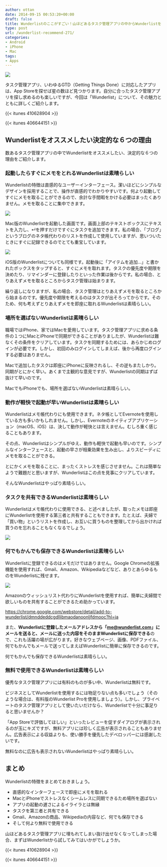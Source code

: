 ```yaml
---
author: ottan
date: 2014-09-15 00:53:20+00:00
draft: false
title: Wunderlistのここがすごい！山ほどあるタスク管理アプリの中からWunderlistをオススメしたい６つの理由
type: post
url: /wunderlist-recommend-271/
categories:
- Android
- iPhone
- Mac
tags:
- Apps
---
```


![](/uploads/2014/09/140915-541639659a159.png)






タスク管理アプリ、いわゆるGTD（Getting Things Done）に対応したアプリは、App Storeを探せば星の数ほど見つかります。自分に合ったタスク管理アプリを探し求めるのも楽しいですが、今回は「Wunderlist」について、その魅力とともに詳しくご紹介します。



{{< itunes 410628904 >}}

{{< itunes 406644151 >}}



## Wunderlistをオススメしたい決定的な６つの理由





数あるタスク管理アプリの中でWunderlistをオススメしたい、決定的な６つの理由をご紹介します。





### 起動したらすぐにメモをとれるWunderlistは素晴らしい





Wunderlistの特徴は直感的なユーザーインターフェース。潔いほどにシンプルなデザインを採用することで、操作が直感的でわかりやすいです。何より起動してすぐにメモを取ることができるので、余計な手間暇をかける必要はまったくありません。メモを取ることに集中できます。





![](/uploads/2014/09/140915-541639668ab52.jpg)






Mac版のWunderlistを起動した画面です。画面上部のテキストボックスにテキストを入力し、↵を押すだけですぐにタスクを追加できます。私の場合、「ブログ」というブログのネタ帳代わりのリストを作成して使用していますが、思いついたときにすぐに記録できるのでとても重宝しています。





![](/uploads/2014/09/140915-541639677a1bf.jpg)






iOS版のWunderlistについても同様です。起動後に「アイテムを追加…」と書かれたボックスをタップすると、すぐにメモを取れます。タスクの優先度や期限を決めたり、リマインダーに登録したりといった作業は後からです。私の場合、とりあえずメモを取るところからタスク管理は始まります。





繰り返しになりますが、私の場合、タスク管理はとりあえずメモを取るところから始まるのです。優先度や期限を考えるのはタスクが出そろってからです。そのため、何も考えずとりあえずメモを即座に取れるWunderlistは素晴らしい。





### 場所を選ばないWunderlistは素晴らしい





職場ではiPhone、家ではMacを愛用しています。タスク管理アプリに求める条件の１つにMacとiPhoneで同期ができることがありましたが、Wunderlistは難なくその条件をクリアしています。タスクを同期するためには、あらかじめログインが必要です。しかし、初回のみログインしてしまえば、後から再度ログインする必要はありません。





Macで追加したタスクは即座にiPhoneに反映されるし、その逆もまたしかり。同期がとにかく早い。あくまで主観的な意見ですが、Wunderlistの同期はずば抜けて早いのです。





MacでもiPhoneでも、場所を選ばないWunderlistは素晴らしい。





### 動作が軽快で起動が早いWunderlistは素晴らしい





Wunderlistはメモ帳代わりにも使用できます。ネタ帳としてEvernoteを使用している方も多いかもしれません。しかし、Evernoteのネイティブアプリケーション（macOS、iOS）は、決して動作が軽快とは言えません。むしろ重く感じることもあります。





その点、Wunderlistはシンプルがゆえ、動作も軽快で起動も早いのです。シンプルなインターフェースと、起動の早さが相乗効果を生み出し、よりスピーディにメモを取ることができる。





とにかくメモを取ることに、まったくストレスを感じさせません。これは簡単なようで難題だと思いますが、Wunderlistはこの点を見事にクリアしています。





そんなWunderlistはやっぱり素晴らしい。





### タスクを共有できるWunderlistは素晴らしい





Wunderlistはメモ帳代わりに使用できる、と述べましたが、取ったメモは即座にWunderlistを使用する第三者と共有することもできます。たとえば、夫婦で「買い物」というリストを作成し、お互いに買うものを整理してから出かければ買うのを忘れることもなくなるでしょう。





![](/uploads/2014/09/140915-541639684cb3d.jpg)






### 何でもかんでも保存できるWunderlistは素晴らしい





Wunderlistに登録できるのはメモだけではありません。Google Chromeの拡張機能を使用すれば、Gmail、Amazon、Wikipediaなどなど、ありとあらゆるものをWunderlistに残せます。





![](/uploads/2014/09/140915-541639692a47c.jpg)






Amazonのウィッシュリスト代わりにWunderlistを使用すれば、簡単に夫婦間で欲しいものを共有することができるため助かっています。



https://chrome.google.com/webstore/detail/add-to-wunderlist/dmnddeddcgdllibmaodanoonljfdmooc?hl=ja



また、**Wunderlistに登録したメールアドレスから「me@wunderlist.com」にメールを送ると、メールに送った内容をそのままWunderlistに保存できる**ので、これも活躍の場が広がります。好きなウェブページ、画像、PDFファイル、何でもかんでもメールで送ってしまえばWunderlistに簡単に保存できるのです。





何でもかんでも保存できるWunderlistは素晴らしい。





### 無料で使用できるWunderlistは素晴らしい





優秀なタスク管理アプリには有料のものが多い中、Wunderlistは無料です。





ビジネスとしてWunderlistを使用するには物足りない点も多いでしょう（そのような場合は、有料版のWunderlist Proを使用しましょう）。しかし、プライベートのタスク管理アプリとして使いたいだけなら、Wunderlistで十分に事足りると思いませんか？





「App Storeで評価してほしい」といったレビューを促すダイアログが表示されるのが玉にキズですが、無料アプリには珍しく広告が表示されることもありません。広告表示による収益よりも、使い勝手を優先したデベロッパーには感謝したいです。





無料なのに広告も表示されないWunderlistはやっぱり素晴らしい。





## まとめ





Wunderlistの特徴をまとめておきましょう。






  * 直感的なインターフェースで即座にメモを取れる
  * MacとiPhoneでストレスなくシームレスに同期できるため場所を選ばない
  * アプリの起動の遅さによるイライラとは無縁
  * タスクを第三者と共有できる
  * Gmail、Amazonの商品、Wikipediaの内容など、何でも保存できる
  * そして何より無料で使用できる




山ほどあるタスク管理アプリに埋もれてしまい抜け出せなくなってしまった場合、まずはWunderlistから試してみてはいかがでしょうか。



{{< itunes 410628904 >}}

{{< itunes 406644151 >}}
